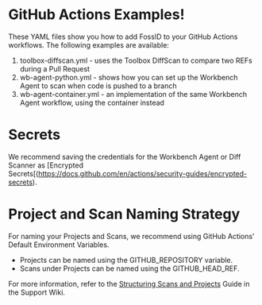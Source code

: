 # GitHub Actions Examples!

These YAML files show you how to add FossID to your GitHub Actions workflows. 
The following examples are available:

1. toolbox-diffscan.yml - uses the Toolbox DiffScan to compare two REFs during a Pull Request
2. wb-agent-python.yml - shows how you can set up the Workbench Agent to scan when code is pushed to a branch
3. wb-agent-container.yml - an implementation of the same Workbench Agent workflow, using the container instead

# Secrets 

We recommend saving the credentials for the Workbench Agent or Diff Scanner as [Encrypted Secrets[(https://docs.github.com/en/actions/security-guides/encrypted-secrets). 

# Project and Scan Naming Strategy

For naming your Projects and Scans, we recommend using GitHub Actions’ Default Environment Variables.
- Projects can be named using the GITHUB_REPOSITORY variable.
- Scans under Projects can be named using the GITHUB_HEAD_REF.

For more information, refer to the [Structuring Scans and Projects](https://fossid.atlassian.net/servicedesk/customer/portal/3/article/372965437) Guide in the Support Wiki.
